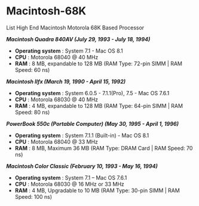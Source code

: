 # Macintosh-68K
List High End Macintosh Motorola 68K Based Processor

***Macintosh Quadra 840AV (July 29, 1993 - July 18, 1994)***

* **Operating system** : System 7.1 - Mac OS 8.1
* **CPU**              : Motorola 68040 @ 40 MHz
* **RAM**              : 8 MB, expandable to 128 MB (RAM Type:	72-pin SIMM | RAM Speed:	60 ns)

***Macintosh IIfx (March 19, 1990 - April 15, 1992)***

* **Operating system** : System 6.0.5 - 7.1.1(Pro), 7.5 - Mac OS 7.6.1
* **CPU**              : Motorola 68030 @ 40 MHz
* **RAM**              : 4 MB, expandable to 128 MB (RAM Type:	64-pin SIMM |	RAM Speed:	80 ns)

***PowerBook 550c (Portable Computer) (May 30, 1995 - April 1, 1996)***

* **Operating system** : System 7.1.1 (Built-in) - Mac OS 8.1
* **CPU**              : Motorola 68040 @ 33 MHz
* **RAM**              : 8 MB, Maximum 36 MB (RAM Type:	DRAM Card | RAM Speed:	70 ns)

***Macintosh Color Classic (February 10, 1993 - May 16, 1994)***

* **Operating system** : System 7.1 – Mac OS 7.6.1
* **CPU**              : Motorola 68030 @ 16 MHz or 33 MHz
* **RAM**              : 4 MB, Upgradable to 10 MB (RAM Type:	30-pin SIMM | RAM Speed:	100 ns)
